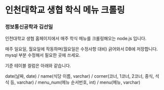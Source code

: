 # 인천대학교 생협 학식 메뉴 크롤링
### 정보통신공학과 김선일

인천대학교 생협 홈페이지에서 매주 학식 메뉴를 크롤링해오는 node.js 입니다.

매주 일요일, 월요일에 작동하며(월요일은 수정사항 대비) 긁어와서 DB에 저장합니다. mysql 부분 수정해서 필요한 곳에 쓰세요.

기준 테이블 컬럼은 아래와 같습니다.

date(날짜, date) / name(식당 이름, varchar) / corner(코너, 1코너, 2코너, 중식, 석식 등, varchar) / menu_num(메뉴 순서번호, int) / menu(메뉴, varchar)
